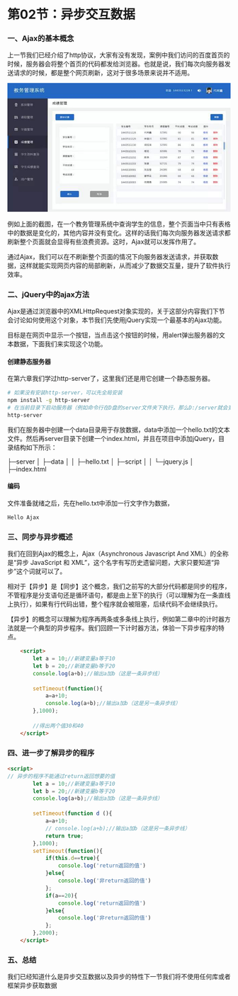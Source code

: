 # 第02节：异步交互数据

### 一、Ajax的基本概念

上一节我们已经介绍了http协议，大家有没有发现，案例中我们访问的百度首页的时候，服务器会将整个首页的代码都发给浏览器。也就是说，我们每次向服务器发送请求的时候，都是整个网页刷新，这对于很多场景来说并不适用。

![教务管理系统示意图](../../images/08_02teach.jpg)

例如上面的截图，在一个教务管理系统中查询学生的信息，整个页面当中只有表格中的数据是变化的，其他内容并没有变化。这样的话我们每次向服务器发送请求都刷新整个页面就会显得有些浪费资源。这时，Ajax就可以发挥作用了。

通过Ajax，我们可以在不刷新整个页面的情况下向服务器发送请求，并获取数据，这样就能实现网页内容的局部刷新，从而减少了数据交互量，提升了软件执行效率。

### 二、jQuery中的ajax方法

Ajax是通过浏览器中的XMLHttpRequest对象实现的，关于这部分内容我们下节会讨论如何使用这个对象，本节我们先使用jQuery实现一个最基本的Ajax功能。

目标是在网页中显示一个按钮，当点击这个按钮的时候，用alert弹出服务器的文本数据，下面我们来实现这个功能。

#### 创建静态服务器

在第六章我们学过http-server了，这里我们还是用它创建一个静态服务器。

``` bash
# 如果没有安装http-server，可以先全局安装
npm install -g http-server
# 在当前目录下启动服务器（例如命令行在D盘的server文件夹下执行，那么D:/server就会变成静态文件服务器目录）
http-server
```

我们在服务器中创建一个data目录用于存放数据，data中添加一个hello.txt的文本文件。然后再server目录下创建一个index.html，并且在项目中添加jQuery，目录结构如下所示：

├─server
│    ├─data
│    │   ├─hello.txt
│    ├─script
│    │   └─jquery.js
│    ├─index.html

#### 编码

文件准备就绪之后，先在hello.txt中添加一行文字作为数据，

```txt
Hello Ajax
```



### 三、同步与异步概述

我们在回到Ajax的概念上，Ajax（Asynchronous Javascript And XML）的全称是“异步 JavaScript 和 XML”，这个名字有写历史遗留问题，大家只要知道“异步”这个词就可以了。

相对于【异步】是【同步】这个概念，我们之前写的大部分代码都是同步的程序，不管程序是分支语句还是循环语句，都是由上至下的执行（可以理解为在一条直线上执行），如果有行代码出错，整个程序就会被阻塞，后续代码不会继续执行。

【异步】的概念可以理解为程序再两条或多条线上执行，例如第二章中的计时器方法就是一个典型的异步程序。我们回顾一下计时器方法，体验一下异步程序的特点。

``` html
    <script>
        let a = 10;//新建变量a等于10
        let b = 20;//新建变量b等于20
        console.log(a+b);//输出a加b（这是一条异步线）
        
        setTimeout(function(){
            a=a+10;
            console.log(a+b);//输出a加b（这是另一条异步线）
        },1000);
        
        //得出两个值30和40
    </script>

```

### 四、进一步了解异步的程序

``` html
<script>
// 异步的程序不能通过return返回想要的值
        let a = 10;//新建变量a等于10
        let b = 20;//新建变量b等于20
        console.log(a+b);//输出a加b（这是一条异步线）
        
        setTimeout(function d (){
            a=a+10;
            // console.log(a+b);//输出a加b（这是另一条异步线）
            return true;
        },1000);
        setTimeout(function(){
            if(this.d==true){
                console.log('return返回的值')
            }else{
                console.log('非return返回的值')
            };
            if(a==20){
                console.log('return返回的值')
            }else{
                console.log('非return返回的值')
            };
        },2000);
    </script>
```
### 五、总结

我们已经知道什么是异步交互数据以及异步的特性下一节我们将不使用任何库或者框架异步获取数据